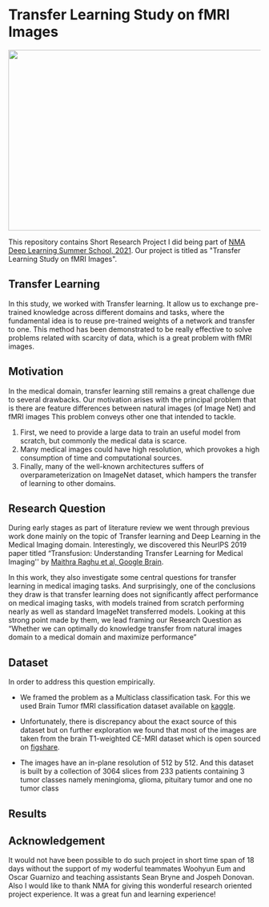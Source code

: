 # Transfer Learning Study on fMRI Images

<p align='center'>
<img src="https://user-images.githubusercontent.com/74819807/133071295-b53d90b5-9b82-40c6-8052-334a20b109b5.png" width=800 height=360></img>
</p>

This repository contains Short Research Project I did being part of [NMA Deep Learning Summer School, 2021](https://deeplearning.neuromatch.io/). Our project is titled as "Transfer Learning Study on fMRI Images".

## Transfer Learning

In this study, we worked with Transfer learning. It allow us to exchange pre-trained knowledge across different domains and tasks, where the fundamental idea is to reuse pre-trained weights of a network and transfer to one. This method has been demonstrated to be really effective to solve problems related with scarcity of data, which is a great problem with fMRI images.

## Motivation

In the medical domain, transfer learning still remains a great challenge due to several drawbacks. 
Our motivation arises with the principal problem that is there are feature differences between natural images (of Image Net) and fMRI images
This problem conveys other one that intended to tackle.
1. First, we need to provide a large data to train an useful model from scratch, but commonly the medical data is scarce.
2. Many medical images could have high resolution, which provokes a high consumption of time and computational sources.
3. Finally, many of the well-known architectures suffers of overparameterization on ImageNet dataset, which hampers the transfer of learning to other domains.

## Research Question

During early stages as part of literature review we went through previous work done mainly on the topic of Transfer learning and Deep Learning in the Medical Imaging domain.
Interestingly, we discovered this NeurIPS 2019 paper titled “Transfusion: Understanding Transfer Learning for Medical Imaging'' by [Maithra Raghu et al, Google Brain](https://arxiv.org/abs/1902.07208). 

In this work, they also investigate some central questions for transfer learning in medical imaging tasks. And surprisingly, one of the conclusions they draw is that transfer learning does not significantly affect performance on medical imaging tasks, with models trained from scratch performing nearly as well as standard ImageNet transferred models.
Looking at this strong point made by them, we lead framing our Research Question as “Whether we can optimally do knowledge transfer from natural images domain to a medical domain and maximize performance”

## Dataset 

In order to address this question empirically. 

- We framed the problem as a Multiclass classification task. For this we used Brain Tumor fMRI classification dataset available on [kaggle](https://www.kaggle.com/sartajbhuvaji/brain-tumor-classification-mri). 

- Unfortunately, there is discrepancy about the exact source of this dataset but on further exploration we found that most of the images are taken from the brain T1-weighted CE-MRI dataset which is open sourced on [figshare](https://figshare.com/articles/dataset/brain_tumor_dataset/1512427). 

- The images have an in-plane resolution of 512 by 512. And this dataset is built by a collection of 3064 slices from 233 patients containing 3 tumor classes namely meningioma, glioma, pituitary tumor and one no tumor class

## Results

## Acknowledgement

It would not have been possible to do such project in short time span of 18 days without the support of my woderful teammates Woohyun Eum and Oscar Guarnizo and teaching assistants Sean Bryne and Jospeh Donovan. Also I would like to thank NMA for giving this wonderful research oriented project experience. It was a great fun and learning experience!
